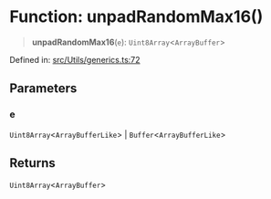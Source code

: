 # Function: unpadRandomMax16()

> **unpadRandomMax16**(`e`): `Uint8Array`\<`ArrayBuffer`\>

Defined in: [src/Utils/generics.ts:72](https://github.com/Fokusdotid/Baileys/blob/c0c23ce3104b65dfcc64246c9ee8a49ef38993b5/src/Utils/generics.ts#L72)

## Parameters

### e

`Uint8Array`\<`ArrayBufferLike`\> | `Buffer`\<`ArrayBufferLike`\>

## Returns

`Uint8Array`\<`ArrayBuffer`\>
